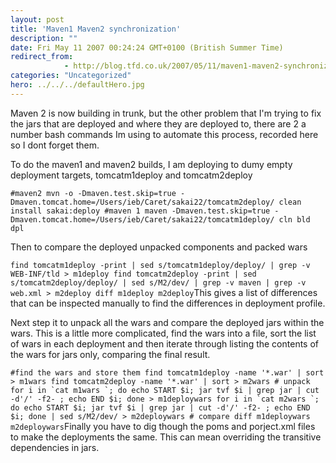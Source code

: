 ```yaml
---
layout: post
title: 'Maven1 Maven2 synchronization'
description: ""
date: Fri May 11 2007 00:24:24 GMT+0100 (British Summer Time)
redirect_from: 
            - http://blog.tfd.co.uk/2007/05/11/maven1-maven2-synchronization/
categories: "Uncategorized"
hero: ../../../defaultHero.jpg
---
```

Maven 2 is now building in trunk, but the other problem that I'm trying to fix the jars that are deployed and where they are deployed to, there are 2 a number bash commands Im using to automate this process, recorded here so I dont forget them.

To do the maven1 and maven2 builds, I am deploying to dumy empty deployment targets, tomcatm1deploy and tomcatm2deploy

`#maven2 mvn -o -Dmaven.test.skip=true -Dmaven.tomcat.home=/Users/ieb/Caret/sakai22/tomcatm2deploy/ clean install sakai:deploy #maven 1 maven -Dmaven.test.skip=true -Dmaven.tomcat.home=/Users/ieb/Caret/sakai22/tomcatm1deploy/ cln bld dpl`

Then to compare the deployed unpacked components and packed wars

`find tomcatm1deploy -print | sed s/tomcatm1deploy/deploy/ | grep -v WEB-INF/tld > m1deploy find tomcatm2deploy -print | sed s/tomcatm2deploy/deploy/ | sed s/M2/dev/ | grep -v maven | grep -v web.xml > m2deploy diff m1deploy m2deploy`This gives a list of differences that can be inspected manually to find the differences in deployment profile.

Next step it to unpack all the wars and compare the deployed jars within the wars. This is a little more complicated, find the wars into a file, sort the list of wars in each deployment and then iterate through listing the contents of the wars for jars only, comparing the final result.

`` #find the wars and store them find tomcatm1deploy -name '*.war' | sort > m1wars find tomcatm2deploy -name '*.war' | sort > m2wars # unpack for i in `cat m1wars `; do echo START $i; jar tvf $i | grep jar | cut -d'/' -f2- ; echo END $i; done > m1deploywars for i in `cat m2wars `; do echo START $i; jar tvf $i | grep jar | cut -d'/' -f2- ; echo END $i; done | sed s/M2/dev/ > m2deploywars # compare diff m1deploywars m2deploywars ``Finally you have to dig though the poms and porject.xml files to make the deployments the same. This can mean overriding the transitive dependencies in jars.

